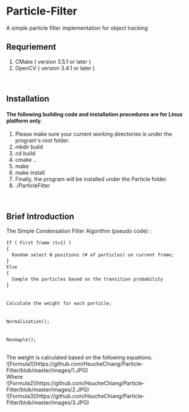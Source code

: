 # Particle-Filter
A simple particle filter implementation for object tracking
<br />   
  
## Requriement
1. CMake ( version 3.5.1 or later )  
2. OpenCV ( version 3.4.1 or later ) 
<br /> 

## Installation
#### The following building code and installation procedures are for Linux platform only.  
1. Please make sure your current working directories is under the program's root folder.
2. mkdir build
3. cd build
4. cmake ..
5. make
6. make install
7. Finally, the program will be installed under the Particle folder.
8. ./ParticleFilter
<br /> 

## Brief Introduction
The Simple Condensation Filter Algorithm (pseudo code) :  

```
If ( First frame (t=1) ) 
{
  Random select N positions (# of particles) on current frame;
}
Else
{
  Sample the particles based on the transition probability
}


Calculate the weight for each particle;


Normalization();


Resmaple();
```
<br />
The weight is calculated based on the following equations:  
<br />
![Formula1](https://github.com/HsucheChiang/Particle-Filter/blob/master/images/1.JPG)  
<br />
Where
<br />
![Formula2](https://github.com/HsucheChiang/Particle-Filter/blob/master/images/2.JPG)
<br />
![Formula3](https://github.com/HsucheChiang/Particle-Filter/blob/master/images/3.JPG)  
<br />



